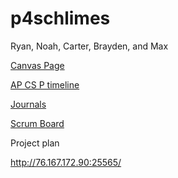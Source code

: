 # p4schlimes

Ryan, Noah, Carter, Brayden, and Max

[Canvas Page](https://poway.instructure.com/courses/91261)

[AP CS P timeline](https://padlet.com/jmortensen7/csp2021tri3)

[Journals](https://docs.google.com/spreadsheets/d/1gniMw6JEzcoD-AOraMhiplvfpqTh279tup_4V-yCPOQ/edit?usp=sharing)

[Scrum Board](https://github.com/noahahooja/p4schlimes/projects/1)

Project plan

http://76.167.172.90:25565/
